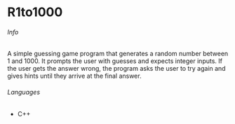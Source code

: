 # R1to1000

###### Info
A simple guessing game program that generates a random number between 1 and 1000. It prompts the user with guesses and expects integer inputs. If the user gets the answer wrong, the program asks the user to try again and gives hints until they arrive at the final answer.

###### Languages
- C++
